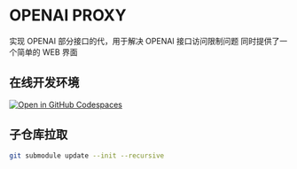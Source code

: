 # OPENAI PROXY

实现 OPENAI 部分接口的代，用于解决 OPENAI 接口访问限制问题 同时提供了一个简单的 WEB 界面

## 在线开发环境

[![Open in GitHub Codespaces](https://github.com/codespaces/badge.svg)](https://github.com/codespaces/new?hide_repo_select=true&ref=main&repo=609520687)

## 子仓库拉取

```bash
git submodule update --init --recursive
```
